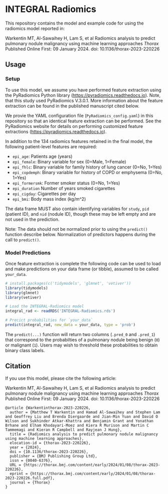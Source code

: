 # INTEGRAL Radiomics

This repository contains the model and example code for using the radiomics model reported in:

Warkentin MT, Al-Sawaihey H, Lam S, et al Radiomics analysis to predict pulmonary nodule malignancy using machine learning approaches _Thorax_ Published Online First: 09 January 2024. doi: 10.1136/thorax-2023-220226

## Usage

### Setup

To use this model, we assume you have performed feature extraction using the PyRadiomics Python library (<https://pyradiomics.readthedocs.io>). Note, that this study used PyRadiomics V.3.0.1. More information about the feature extraction can be found in the published manuscript cited below.

We provie the YAML configuration file (`PyRadiomics_config.yaml`) in this repository so that an identical feature extraction can be performed. See the PyRadiomics website for details on performing customized feature extractions (<https://pyradiomics.readthedocs.io>).

In addition to the 134 radiomics features retained in the final model, the following patient-level features are required:

- `epi_age`: Patients age (years)
- `epi_female`: Binary variable for sex (0=Male, 1=Female)
- `epi_fhlc`: Binary variable for family history of lung cancer (0=No, 1=Yes)
- `epi_copdemph`: Binary variable for history of COPD or emphysema (0=No, 1=Yes)
- `epi_formersmk`: Former smoker status (0=No, 1=Yes)
- `epi_duration` Number of years smoked cigarettes
- `epi_cigday`: Cigarettes per day
- `epi_bmi`: Body mass index (kg/m^2)

The data frame MUST also contain identifying variables for `study`, `pid` (patient ID), and `nid` (nodule ID), though these may be left empty and are not used in the prediction.

Note: The data should not be normalized prior to using the `predict()` function describe below. Normalization of predictors happens during the call to `predict()`.

### Model Predictions

Once feature extraction is complete the following code can be used to load and make predictions on your data frame (or tibble), assumed to be called `your_data`. 

```r
# install.packages(c('tidymodels', 'glmnet', 'vetiver'))
library(tidymodels)
library(glmnet)
library(vetiver)

# Load the INTEGRAL-Radiomics model
integral_rad <- readRDS('INTEGRAL-Radiomics.rds')

# Precict probabilities for `your_data`
predict(integral_rad, new_data = your_data, type = 'prob')
```

The `predict(...)` function will return two columns (`.pred_0` and `.pred_1`) that correspond to the probabilties of a pulmonary nodule being benign (`0`) or malignant (`1`). Users may wish to threshold these probabilities to obtain binary class labels.

## Citation

If you use this model, please cite the following article:

Warkentin MT, Al-Sawaihey H, Lam S, et al Radiomics analysis to predict pulmonary nodule malignancy using machine learning approaches _Thorax_ Published Online First: 09 January 2024. doi: 10.1136/thorax-2023-220226

```
@article {Warkentinthorax-2023-220226,
  author = {Matthew T Warkentin and Hamad Al-Sawaihey and Stephen Lam and Geoffrey Liu and Brenda Diergaarde and Jian-Min Yuan and David O Wilson and Sukhinder Atkar-Khattra and Benjamin Grant and Yonathan Brhane and Elham Khodayari-Moez and Kiera R Murison and Martin C Tammemagi and Kieran R Campbell and Rayjean J Hung},
  title = {Radiomics analysis to predict pulmonary nodule malignancy using machine learning approaches},
  elocation-id = {thorax-2023-220226},
  year = {2024},
  doi = {10.1136/thorax-2023-220226},
  publisher = {BMJ Publishing Group Ltd},
  issn = {0040-6376},
  URL = {https://thorax.bmj.com/content/early/2024/01/08/thorax-2023-220226},
  eprint = {https://thorax.bmj.com/content/early/2024/01/08/thorax-2023-220226.full.pdf},
  journal = {Thorax}
}
```
